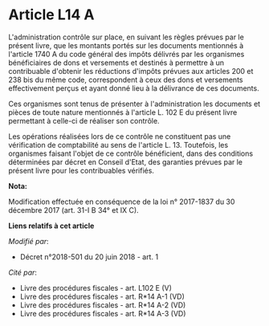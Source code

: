 # Article L14 A

L'administration contrôle sur place, en suivant les règles prévues par le présent livre, que les montants portés sur les
documents mentionnés à l'article 1740 A du code général des impôts délivrés par les organismes bénéficiaires de dons et
versements et destinés à permettre à un contribuable d'obtenir les réductions d'impôts prévues aux articles 200 et 238 bis du
même code, correspondent à ceux des dons et versements effectivement perçus et ayant donné lieu à la délivrance de ces
documents.

Ces organismes sont tenus de présenter à l'administration les documents et pièces de toute nature mentionnés à l'article L.
102 E du présent livre permettant à celle-ci de réaliser son contrôle.

Les opérations réalisées lors de ce contrôle ne constituent pas une vérification de comptabilité au sens de l'article L. 13.
Toutefois, les organismes faisant l'objet de ce contrôle bénéficient, dans des conditions déterminées par décret en Conseil
d'Etat, des garanties prévues par le présent livre pour les contribuables vérifiés.

**Nota:**

Modification effectuée en conséquence de la loi n° 2017-1837 du 30 décembre 2017 (art. 31-I B 34° et IX C).

**Liens relatifs à cet article**

_Modifié par_:

  - Décret n°2018-501 du 20 juin 2018 - art. 1

_Cité par_:

  - Livre des procédures fiscales - art. L102 E (V)
  - Livre des procédures fiscales - art. R*14 A-1 (VD)
  - Livre des procédures fiscales - art. R*14 A-2 (VD)
  - Livre des procédures fiscales - art. R*14 A-3 (VD)
